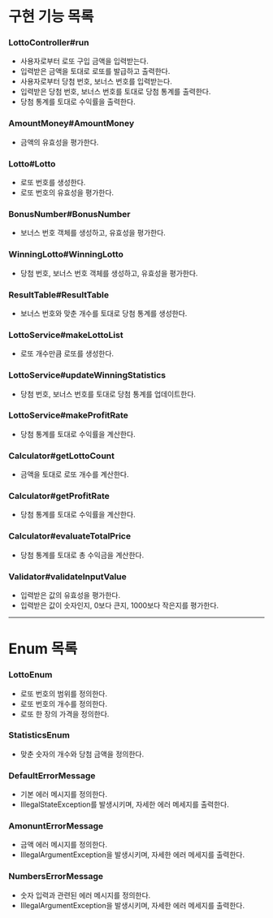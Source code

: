 # 구현 기능 목록
### LottoController#run
- 사용자로부터 로또 구입 금액을 입력받는다.
- 입력받은 금액을 토대로 로또를 발급하고 출력한다.
- 사용자로부터 당첨 번호, 보너스 번호를 입력받는다.
- 입력받은 당첨 번호, 보너스 번호를 토대로 당첨 통계를 출력한다.
- 당첨 통계를 토대로 수익률을 출력한다.

### AmountMoney#AmountMoney
- 금액의 유효성을 평가한다.

### Lotto#Lotto
- 로또 번호를 생성한다.
- 로또 번호의 유효성을 평가한다.

### BonusNumber#BonusNumber
- 보너스 번호 객체를 생성하고, 유효성을 평가한다.

### WinningLotto#WinningLotto
- 당첨 번호, 보너스 번호 객체를 생성하고, 유효성을 평가한다.

### ResultTable#ResultTable
- 보너스 번호와 맞춘 개수를 토대로 당첨 통계를 생성한다.

### LottoService#makeLottoList
- 로또 개수만큼 로또를 생성한다.

### LottoService#updateWinningStatistics
- 당첨 번호, 보너스 번호를 토대로 당첨 통계를 업데이트한다.

### LottoService#makeProfitRate
- 당첨 통계를 토대로 수익률을 계산한다.

### Calculator#getLottoCount
- 금액을 토대로 로또 개수를 계산한다.

### Calculator#getProfitRate
- 당첨 통계를 토대로 수익률을 계산한다.

### Calculator#evaluateTotalPrice
- 당첨 통계를 토대로 총 수익금을 계산한다.

### Validator#validateInputValue
- 입력받은 값의 유효성을 평가한다.
- 입력받은 값이 숫자인지, 0보다 큰지, 1000보다 작은지를 평가한다.
---
# Enum 목록
### LottoEnum
- 로또 번호의 범위를 정의한다.
- 로또 번호의 개수를 정의한다.
- 로또 한 장의 가격을 정의한다.

### StatisticsEnum
- 맞춘 숫자의 개수와 당첨 금액을 정의한다.

### DefaultErrorMessage
- 기본 에러 메시지를 정의한다.
- IllegalStateException를 발생시키며, 자세한 에러 메세지를 출력한다.

### AmonuntErrorMessage
- 금액 에러 메시지를 정의한다.
- IllegalArgumentException을 발생시키며, 자세한 에러 메세지를 출력한다.

### NumbersErrorMessage
- 숫자 입력과 관련된 에러 메시지를 정의한다.
- IllegalArgumentException을 발생시키며, 자세한 에러 메세지를 출력한다.
